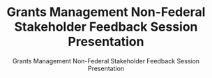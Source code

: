 ---
layout: resources-landing
title: "Grants Management Non-Federal Stakeholder Feedback Session Presentation"
subtitle: "Grants Management Non-Federal Stakeholder Feedback Session Presentation"
doc-link: ../assets/files/Grants Non-Federal Stakeholder Session Slides_v2.pdf
filters: federal-financial-assistance uniform-guidance-2-cfr-200 training omb 2021
fiscal_year: 2021
---